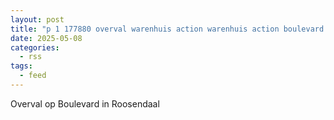 ```yaml
---
layout: post
title: "p 1 177880 overval warenhuis action warenhuis action boulevard roosendaal"
date: 2025-05-08
categories: 
  - rss
tags: 
  - feed
---
```


Overval op Boulevard in Roosendaal
